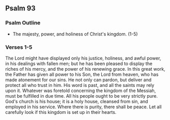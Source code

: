 ## Psalm 93

### Psalm Outline

- The majesty, power, and holiness of Christ's kingdom. (1-5)

### Verses 1-5

The Lord might have displayed only his justice, holiness, and awful power, in his dealings with fallen men; but he has been pleased to display the riches of his mercy, and the power of his renewing grace. In this great work, the Father has given all power to his Son, the Lord from heaven, who has made atonement for our sins. He not only can pardon, but deliver and protect all who trust in him. His word is past, and all the saints may rely upon it. Whatever was foretold concerning the kingdom of the Messiah, must be fulfilled in due time. All his people ought to be very strictly pure. God's church is his house; it is a holy house, cleansed from sin, and employed in his service. Where there is purity, there shall be peace. Let all carefully look if this kingdom is set up in their hearts.


